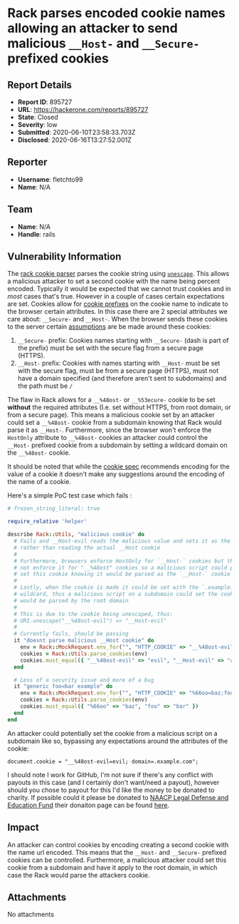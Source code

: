 # Rack parses encoded cookie names allowing an attacker to send malicious `__Host-` and `__Secure-` prefixed cookies

## Report Details
- **Report ID**: 895727
- **URL**: https://hackerone.com/reports/895727
- **State**: Closed
- **Severity**: low
- **Submitted**: 2020-06-10T23:58:33.703Z
- **Disclosed**: 2020-06-16T13:27:52.001Z

## Reporter
- **Username**: fletchto99
- **Name**: N/A

## Team
- **Name**: N/A
- **Handle**: rails

## Vulnerability Information
The [rack cookie parser](https://github.com/rack/rack/blob/c9ff9709afa70ca0e427aa06643c851f498359dc/lib/rack/utils.rb#L215) parses the cookie string using [`unescape`](https://github.com/rack/rack/blob/c9ff9709afa70ca0e427aa06643c851f498359dc/lib/rack/utils.rb#L215). This allows a malicious attacker to set a second cookie with the name being percent encoded. Typically it would be expected that we cannot trust cookies and in _most_ cases that's true. However in a couple of cases certain expectations are set. Cookies allow for [cookie prefixes](https://textslashplain.com/2015/10/09/duct-tape-and-baling-wirecookie-prefixes/) on the cookie name to indicate to the browser certain attributes. In this case there are 2 special attributes we care about: `__Secure-` and `__Host-`. When the browser sends these cookies to the server certain [assumptions](https://developer.mozilla.org/en-US/docs/Web/HTTP/Headers/Set-Cookie#Attributes) are be made around these cookies:

1. `__Secure-` prefix: Cookies names starting with `__Secure-` (dash is part of the prefix) must be set with the secure flag from a secure page (HTTPS).
2. `__Host-` prefix: Cookies with names starting with `__Host-` must be set with the secure flag, must be from a secure page (HTTPS), must not have a domain specified (and therefore aren't sent to subdomains) and the path must be `/`

The flaw in Rack allows for a `__%48ost-` or `__%53ecure-` cookie to be set **without** the required attributes (I.e. set without HTTPS, from root domain, or from a secure page). This means a malicious cookie set by an attacker could set a `__%48ost-` cookie from a subdomain knowing that Rack would parse it as `__Host-`. Furthermore, since the browser won't enforce the `HostOnly` attribute to `__%48ost-` cookies an attacker could control the `__Host-` prefixed cookie from a subdomain by setting a wildcard domain on the `__%48ost-` cookie.

It should be noted that while the [cookie spec](https://tools.ietf.org/html/rfc6265#section-4.1.1) recommends encoding for the value of a cookie it doesn't make any suggestions around the encoding of the name of a cookie.

Here's a simple PoC test case which fails :

```ruby
# frozen_string_literal: true

require_relative 'helper'

describe Rack::Utils, "malicious cookie" do
  # Fails and __Host-evil reads the malicious value and sets it as the cookie
  # rather than reading the actual __Host cookie
  #
  # Furthermore, browsers enforce HostOnly for `__Host-` cookies but they would
  # not enforce it for "__%48ost" cookies so a malicious script could potentially
  # set this cookie knowing it would be parsed as the `__Host-` cookie
  #
  # Lastly, when the cookie is made it could be set with the `.example.com` domain
  # wildcard, thus a malicious script on a subdomain could set the cookie and it
  # would be parsed by the root domain
  #
  # This is due to the cookie being unescaped, thus:
  # URI.unescape("__%48ost-evil") => "__Host-evil"
  #
  # Currently fails, should be passing
  it "doesnt parse malicious __Host cookie" do
    env = Rack::MockRequest.env_for("", "HTTP_COOKIE" => "__%48ost-evil=evil;__Host-evil=abc")
    cookies = Rack::Utils.parse_cookies(env)
    cookies.must_equal({ "__%48ost-evil" => "evil", "__Host-evil" => "abc"  })
  end

  # Less of a security issue and more of a bug
  it "generic foo=bar example" do
    env = Rack::MockRequest.env_for("", "HTTP_COOKIE" => "%66oo=baz;foo=bar")
    cookies = Rack::Utils.parse_cookies(env)
    cookies.must_equal({ "%66oo" => "baz", "foo" => "bar" })
  end
end
```

An attacker could potentially set the cookie from a malicious script on a subdomain like so, bypassing any expectations around the attributes of the cookie:
```
document.cookie = "__%48ost-evil=evil; domain=.example.com";
```

I should note I work for GitHub, I'm not sure if there's any conflict with payouts in this case (and I certainly don't want/need a payout), however should you chose to payout for this I'd like the money to be donated to charity. If possible could it please be donated to [NAACP Legal Defense and Education Fund](https://www.naacpldf.org/support/fiscal-responsibility/) their donaiton page can be found [here](https://org2.salsalabs.com/o/6857/p/salsa/donation/common/public/?donate_page_KEY=15780&_ga=2.63873391.1784282200.1591830687-771342060.1591210817).

## Impact

An attacker can control cookies by encoding creating a second cookie with the name url encoded. This means that the `__Host-` and `__Secure-` prefixed cookies can be controlled. Furthermore, a malicious attacker could set this cookie from a subdomain and have it apply to the root domain, in which case the Rack would parse the attackers cookie.

## Attachments
No attachments
